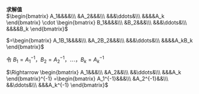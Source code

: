 **求解值**  
 $\begin{bmatrix}  
A_1&&&&\\\  
&A_2&&&\\\  
&&&\ddots&\\\  
&&&&A_k  
\end{bmatrix}  
\cdot \begin{bmatrix}  
B_1&&&&\\\  
&B_2&&&\\\  
&&&\ddots&\\\  
&&&&B_k  
\end{bmatrix}$  
  
 $=\begin{bmatrix}  
A_1B_1&&&&\\\  
&A_2B_2&&&\\\  
&&&\ddots&\\\  
&&&&A_kB_k  
\end{bmatrix}$  
  
令 $B_1=A_1^{-1}，B_2=A_2^{-1}，\cdots，B_k=A_k^{-1}$  
  
 $\Rightarrow \begin{bmatrix}  
A_1&&&\\\  
&A_2&&\\\  
&&\ddots&\\\  
&&&A_k  
\end{bmatrix}^{-1}  
=\begin{bmatrix}  
A_1^{-1}&&&\\\  
&A_2^{-1}&&\\\  
&&\ddots&\\\  
&&&A_k^{-1}  
\end{bmatrix}$  
